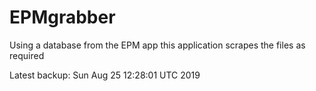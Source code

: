 # EPMgrabber
Using a database from the EPM app this application scrapes the files as required


Latest backup: Sun Aug 25 12:28:01 UTC 2019
